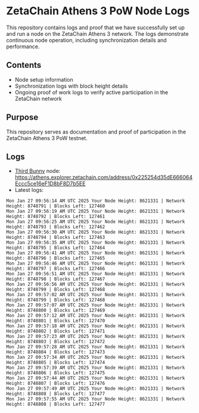 # ZetaChain Athens 3 PoW Node Logs
This repository contains logs and proof that we have successfully set up and run a node on the ZetaChain Athens 3 network. The logs demonstrate continuous node operation, including synchronization details and performance.

## Contents
- Node setup information
- Synchronization logs with block height details
- Ongoing proof of work logs to verify active participation in the ZetaChain network

## Purpose
This repository serves as documentation and proof of participation in the ZetaChain Athens 3 PoW testnet.

## Logs

- [Third Bunny](https://thirdbunny.xyz/) node: https://athens.explorer.zetachain.com/address/0x225254d35dE666064Eccc5ce16eF1D8bF8D7b5EE
- Latest logs:
```
Mon Jan 27 09:56:14 AM UTC 2025 Your Node Height: 8621331 | Network Height: 8748791 | Blocks Left: 127460
Mon Jan 27 09:56:19 AM UTC 2025 Your Node Height: 8621331 | Network Height: 8748792 | Blocks Left: 127461
Mon Jan 27 09:56:25 AM UTC 2025 Your Node Height: 8621331 | Network Height: 8748793 | Blocks Left: 127462
Mon Jan 27 09:56:30 AM UTC 2025 Your Node Height: 8621331 | Network Height: 8748794 | Blocks Left: 127463
Mon Jan 27 09:56:35 AM UTC 2025 Your Node Height: 8621331 | Network Height: 8748795 | Blocks Left: 127464
Mon Jan 27 09:56:41 AM UTC 2025 Your Node Height: 8621331 | Network Height: 8748796 | Blocks Left: 127465
Mon Jan 27 09:56:46 AM UTC 2025 Your Node Height: 8621331 | Network Height: 8748797 | Blocks Left: 127466
Mon Jan 27 09:56:51 AM UTC 2025 Your Node Height: 8621331 | Network Height: 8748798 | Blocks Left: 127467
Mon Jan 27 09:56:56 AM UTC 2025 Your Node Height: 8621331 | Network Height: 8748799 | Blocks Left: 127468
Mon Jan 27 09:57:02 AM UTC 2025 Your Node Height: 8621331 | Network Height: 8748799 | Blocks Left: 127468
Mon Jan 27 09:57:07 AM UTC 2025 Your Node Height: 8621331 | Network Height: 8748800 | Blocks Left: 127469
Mon Jan 27 09:57:12 AM UTC 2025 Your Node Height: 8621331 | Network Height: 8748801 | Blocks Left: 127470
Mon Jan 27 09:57:18 AM UTC 2025 Your Node Height: 8621331 | Network Height: 8748802 | Blocks Left: 127471
Mon Jan 27 09:57:23 AM UTC 2025 Your Node Height: 8621331 | Network Height: 8748803 | Blocks Left: 127472
Mon Jan 27 09:57:28 AM UTC 2025 Your Node Height: 8621331 | Network Height: 8748804 | Blocks Left: 127473
Mon Jan 27 09:57:34 AM UTC 2025 Your Node Height: 8621331 | Network Height: 8748805 | Blocks Left: 127474
Mon Jan 27 09:57:39 AM UTC 2025 Your Node Height: 8621331 | Network Height: 8748806 | Blocks Left: 127475
Mon Jan 27 09:57:44 AM UTC 2025 Your Node Height: 8621331 | Network Height: 8748807 | Blocks Left: 127476
Mon Jan 27 09:57:49 AM UTC 2025 Your Node Height: 8621331 | Network Height: 8748808 | Blocks Left: 127477
Mon Jan 27 09:57:55 AM UTC 2025 Your Node Height: 8621331 | Network Height: 8748808 | Blocks Left: 127477
```
